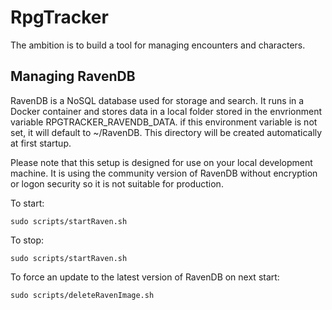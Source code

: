 # RpgTracker

The ambition is to build a tool for managing encounters and characters.

## Managing RavenDB

RavenDB is a NoSQL database used for storage and search. It runs in a Docker container and stores data in a local folder stored
in the envrionment variable RPGTRACKER_RAVENDB_DATA. if this environment variable is not set, it will default to 
~/RavenDB. This directory will be created automatically at first startup.

Please note that this setup is designed for use on your local development machine. It is using the community version 
of RavenDB without encryption or logon security so it is not suitable for production.

To start:

````
sudo scripts/startRaven.sh
````

To stop:

````
sudo scripts/startRaven.sh
````

To force an update to the latest version of RavenDB on next start:

````
sudo scripts/deleteRavenImage.sh
````